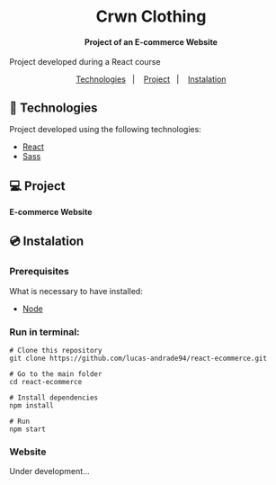 <h1 align="center">
    Crwn Clothing
</h1>

<h4 align="center">
  	Project of an E-commerce Website
</h4>

<p>Project developed during a React course</p>

<p align="center">
	<a href="#-technologies">Technologies</a>&nbsp;&nbsp;&nbsp;|&nbsp;&nbsp;&nbsp;
	<a href="#-project">Project</a>&nbsp;&nbsp;&nbsp;|&nbsp;&nbsp;&nbsp;
	<a href="#-instalation">Instalation</a>
</p>


## 🤖 Technologies
Project developed using the following technologies:

- [React](https://reactjs.org/)
- [Sass](https://sass-lang.com/)


## 💻 Project
**E-commerce Website**


## 💿 Instalation
### Prerequisites
What is necessary to have installed:
- [Node](https://nodejs.org/en/download/)


### Run in terminal:
```
# Clone this repository
git clone https://github.com/lucas-andrade94/react-ecommerce.git

# Go to the main folder
cd react-ecommerce

# Install dependencies
npm install

# Run
npm start
```


### Website
Under development...
